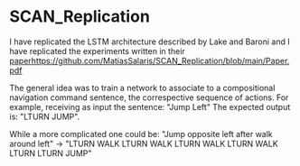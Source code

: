 # SCAN_Replication

I have replicated the LSTM architecture described by Lake and Baroni and I have replicated the experiments written in their [paper](https://github.com/MatiasSalaris/SCAN_Replication/blob/main/Paper.pdf)https://github.com/MatiasSalaris/SCAN_Replication/blob/main/Paper.pdf 

The general idea was to train a network to associate to a compositional navigation command sentence, the correspective sequence of actions.
For example, receiving as input the sentence:
"Jump Left"
The expected output is:
"LTURN JUMP".

While a more complicated one could be:
"Jump opposite left after walk around left"  -> "LTURN WALK LTURN WALK LTURN WALK LTURN WALK
LTURN LTURN JUMP"
